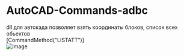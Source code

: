 # AutoCAD-Commands-adbc
 dll для автокада позволяет взять координаты блоков, список всех обьектов
<br>
[CommandMethod("LISTATT")]
<BR>
![image](https://github.com/fishman123456/AutoCAD-Commands-adbc/assets/106389581/565515ff-d75b-40d7-9a2c-290ea7c9df44)
